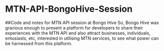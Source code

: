 # MTN-API-BongoHive-Session
##Code and notes for MTN API session at Bongo Hive
So, Bongo Hive was gracious enough to present a platform for developers to share their experiences with the MTN API and also attract businesses, individuals, entusiasts, etc, interested in utilising MTN services, to see what power can be harnessed from this platform.
